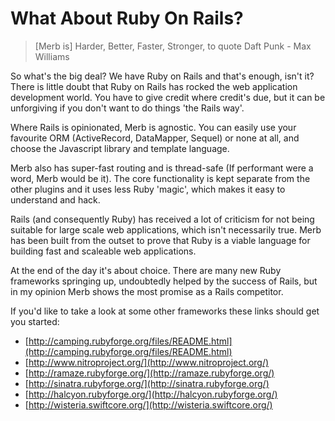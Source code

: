 # What About Ruby On Rails?

> [Merb is] Harder, Better, Faster, Stronger, to quote Daft Punk - Max Williams

So what's the big deal? We have Ruby on Rails and that's enough, isn't it? There is little doubt that Ruby on Rails has rocked the web application development world. You have to give credit where credit's due, but it can be unforgiving if you don't want to do things 'the Rails way'.
 
Where Rails is opinionated, Merb is agnostic. You can easily use your favourite ORM (ActiveRecord, DataMapper, Sequel) or none at all, and choose the Javascript library and template language.

Merb also has super-fast routing and is thread-safe (If performant were a word, Merb would be it). The core functionality is kept separate from the other plugins and it uses less Ruby 'magic', which makes it easy to understand and hack.

Rails (and consequently Ruby) has received a lot of criticism for not being suitable for large scale web applications, which isn't necessarily true. Merb has been built from the outset to prove that Ruby is a viable language for building fast and scaleable web applications.

At the end of the day it's about choice. There are many new Ruby frameworks springing up, undoubtedly helped by the success of Rails, but in my opinion Merb shows the most promise as a Rails competitor.

If you'd like to take a look at some other frameworks these links should get you started:

- [http://camping.rubyforge.org/files/README.html](http://camping.rubyforge.org/files/README.html)
- [http://www.nitroproject.org/](http://www.nitroproject.org/)
- [http://ramaze.rubyforge.org/](http://ramaze.rubyforge.org/)
- [http://sinatra.rubyforge.org/](http://sinatra.rubyforge.org/)
- [http://halcyon.rubyforge.org/](http://halcyon.rubyforge.org/)
- [http://wisteria.swiftcore.org/](http://wisteria.swiftcore.org/)
